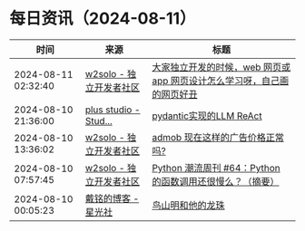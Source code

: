 ﻿# 每日资讯（2024-08-11）

|时间|来源|标题|
|---|---|---|
|2024-08-11 02:32:40|[w2solo - 独立开发者社区](https://w2solo.com/topics/feed)|[大家独立开发的时候，web 网页或 app 网页设计怎么学习呀，自己画的网页好丑](https://w2solo.com/topics/4904)|
|2024-08-10 21:36:00|[plus studio - Stud...](https://studyinglover.com/atom.xml)|[pydantic实现的LLM ReAct](https://studyinglover.com/2024/08/10/pydantic%E5%AE%9E%E7%8E%B0LLM%20ReAct/)|
|2024-08-10 13:36:02|[w2solo - 独立开发者社区](https://w2solo.com/topics/feed)|[admob 现在这样的广告价格正常吗?](https://w2solo.com/topics/4902)|
|2024-08-10 07:57:45|[w2solo - 独立开发者社区](https://w2solo.com/topics/feed)|[Python 潮流周刊 #64：Python 的函数调用还很慢么？（摘要）](https://w2solo.com/topics/4901)|
|2024-08-10 00:05:23|[戴铭的博客 - 星光社](https://ming1016.github.io/atom.xml)|[鸟山明和他的龙珠](https://starming.com/2024/08/10/dragonball-story/)|
